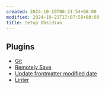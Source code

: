 ```yaml
---
created: 2024-10-19T00:51:54+08:00
modified: 2024-10-21T17:07:59+08:00
title: Setup Obsidian
---
```


## Plugins

- [Git](https://github.com/Vinzent03/obsidian-git)
- [Remotely Save](https://github.com/remotely-save/remotely-save)
- [Update frontmatter modified date](https://github.com/alangrainger/obsidian-frontmatter-modified-date)
- [Linter](https://github.com/platers/obsidian-linter)
